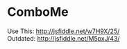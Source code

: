 ComboMe
=======
Use This: http://jsfiddle.net/w7H9X/25/
<br>
Outdated: http://jsfiddle.net/M5pxJ/43/
